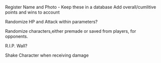 Register Name and Photo - Keep these in a database
Add overall/cumlitive points and wins to account

Randomize HP and Attack within parameters?

Randomize characters,either premade or saved from players, for opponents.

R.I.P. Wall?

Shake Character when receiving damage 
